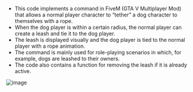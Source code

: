 - This code implements a command in FiveM (GTA V Multiplayer Mod) that allows a normal player character to “tether” a dog character to themselves with a rope. 
- When the dog player is within a certain radius, the normal player can create a leash and tie it to the dog player. 
- The leash is displayed visually and the dog player is tied to the normal player with a rope animation. 
- The command is mainly used for role-playing scenarios in which, for example, dogs are leashed to their owners. 
- The code also contains a function for removing the leash if it is already active.

![image](https://github.com/user-attachments/assets/ac9ceb3b-aadf-49d0-95f3-91e27e8c83a6)
